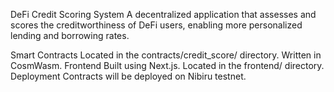 DeFi Credit Scoring System
A decentralized application that assesses and scores the creditworthiness of DeFi users, enabling more personalized lending and borrowing rates.

Smart Contracts
Located in the contracts/credit_score/ directory.
Written in CosmWasm.
Frontend
Built using Next.js.
Located in the frontend/ directory.
Deployment
Contracts will be deployed on Nibiru testnet.
